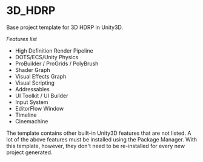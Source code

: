 # 3D_HDRP
Base project template for 3D HDRP in Unity3D.

*Features list*
- High Definition Render Pipeline
- DOTS/ECS/Unity Physics
- ProBuilder / ProGrids / PolyBrush
- Shader Graph
- Visual Effects Graph
- Visual Scripting
- Addressables
- UI Toolkit / UI Builder
- Input System
- EditorFlow Window
- Timeline
- Cinemachine

The template contains other built-in Unity3D features that are not listed. A lot of the above features must be installed using the Package Manager. With this template, however, they don't need to be re-installed for every new project generated.
